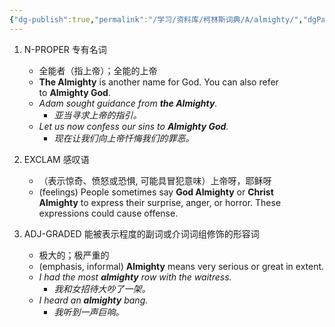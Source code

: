 ```yaml
---
{"dg-publish":true,"permalink":"/学习/资料库/柯林斯词典/A/almighty/","dgPassFrontmatter":true}
---
```


1. N-PROPER 专有名词
	- 全能者（指上帝）；全能的上帝
	- **The Almighty** is another name for God. You can also refer to **Almighty God**.
	- *Adam sought guidance from **the Almighty**.*
		- *亚当寻求上帝的指引。*
	- *Let us now confess our sins to **Almighty God**.*
		- *现在让我们向上帝忏悔我们的罪恶。*

2. EXCLAM 感叹语
	- （表示惊奇、愤怒或恐惧, 可能具冒犯意味）上帝呀，耶稣呀
	- (feelings) People sometimes say **God Almighty** or **Christ Almighty** to express their surprise, anger, or horror. These expressions could cause offense.

3. ADJ-GRADED 能被表示程度的副词或介词词组修饰的形容词
	- 极大的；极严重的
	- (emphasis, informal) **Almighty** means very serious or great in extent.
	- *I had the most **almighty** row with the waitress.*
		- *我和女招待大吵了一架。*
	- *I heard an **almighty** bang.*
		- *我听到一声巨响。*